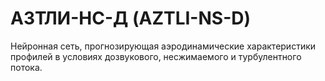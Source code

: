 # АЗТЛИ-НС-Д (AZTLI-NS-D)
Нейронная сеть, прогнозирующая аэродинамические характеристики профилей в условиях дозвукового, несжимаемого и турбулентного потока.
